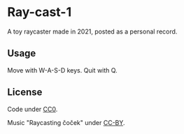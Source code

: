 # Ray-cast-1

A toy raycaster made in 2021, posted as a personal record.

## Usage

Move with W-A-S-D keys. Quit with Q.

## License

Code under [CC0](https://creativecommons.org/publicdomain/zero/1.0/).

Music "Raycasting čoček" under [CC-BY](https://creativecommons.org/licenses/by/4.0/).
